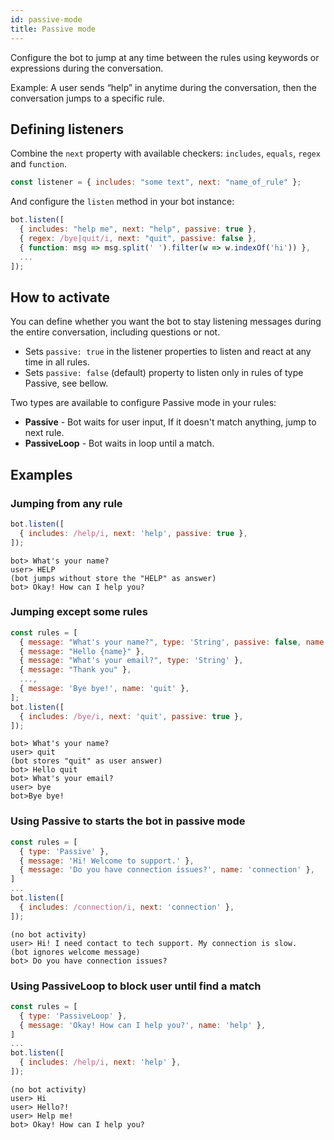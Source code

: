 ```yaml
---
id: passive-mode
title: Passive mode
---
```


Configure the bot to jump at any time between the rules using keywords or expressions during the conversation.

Example: A user sends “help” in anytime during the conversation, then the conversation jumps to a specific rule.


## Defining listeners

Combine the `next` property with available checkers: `includes`, `equals`, `regex` and `function`.
```javascript
const listener = { includes: "some text", next: "name_of_rule" };
```

And configure the `listen` method in your bot instance:
```javascript
bot.listen([
  { includes: "help me", next: "help", passive: true },
  { regex: /bye|quit/i, next: "quit", passive: false },
  { function: msg => msg.split(' ').filter(w => w.indexOf('hi')) },
  ...
]);
```

## How to activate
You can define whether you want the bot to stay listening messages during the entire conversation, including questions or not.

- Sets `passive: true` in the listener properties to listen and react at any time in all rules.
- Sets `passive: false` (default) property to listen only in rules of type Passive, see bellow.

Two types are available to configure Passive mode in your rules:

- **Passive** - Bot waits for user input, If it doesn't match anything, jump to next rule.
- **PassiveLoop** - Bot waits in loop until a match.


## Examples

### Jumping from any rule
```javascript
bot.listen([
  { includes: /help/i, next: 'help', passive: true },
]);
```
```
bot> What's your name?
user> HELP
(bot jumps without store the "HELP" as answer)
bot> Okay! How can I help you?
```

### Jumping except some rules
```javascript
const rules = [
  { message: "What's your name?", type: 'String', passive: false, name: "name" },  // passive disabled
  { message: "Hello {name}" },
  { message: "What's your email?", type: 'String' },
  { message: "Thank you" },
  ...,
  { message: 'Bye bye!', name: 'quit' },
];
bot.listen([
  { includes: /bye/i, next: 'quit', passive: true },
]);
```
```
bot> What's your name?
user> quit
(bot stores "quit" as user answer)
bot> Hello quit
bot> What's your email?
user> bye
bot>Bye bye!
```

### Using Passive to starts the bot in passive mode
```javascript
const rules = [
  { type: 'Passive' },
  { message: 'Hi! Welcome to support.' },
  { message: 'Do you have connection issues?', name: 'connection' },
]
...
bot.listen([
  { includes: /connection/i, next: 'connection' },
]);
```
```
(no bot activity)
user> Hi! I need contact to tech support. My connection is slow.
(bot ignores welcome message)
bot> Do you have connection issues?
```

### Using PassiveLoop to block user until find a match
```javascript
const rules = [
  { type: 'PassiveLoop' },
  { message: 'Okay! How can I help you?', name: 'help' },
]
...
bot.listen([
  { includes: /help/i, next: 'help' },
]);
```
```
(no bot activity)
user> Hi
user> Hello?!
user> Help me!
bot> Okay! How can I help you?
```
